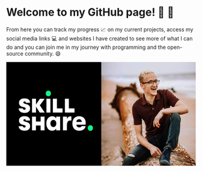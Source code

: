 # Welcome to my GitHub page! 🥳 🥳

From here you can track my progress 📈 on my current projects, access my social media links 💻 and websites I have created to see more of what I can do and you can join me in my journey with programming and the open-source community. 😄

<img src="7e282df8f3a37c1ce0f2841372ed0c21.jpg" width="600" height="275" />
